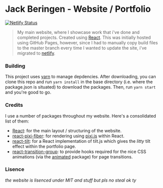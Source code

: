 # Jack Beringen - Website / Portfolio

[![Netlify Status](https://api.netlify.com/api/v1/badges/df780d62-f059-4d70-940f-90a1cded7d9c/deploy-status)](https://app.netlify.com/sites/jackberingen/deploys)

> My main website, where I showcase work that i've done and completed projects. Created using [React](https://github.com/facebook/react). This was initially hosted using GitHub Pages, however, since I had to manually copy build files to the master branch every time I wanted to update the site, i've migrated to [netlify](https://www.netlify.com/).

### Building ###
This project uses [yarn](https://yarnpkg.com/en/) to manage depdencies. After downloading, you can clone this repo and run `yarn install` in the base directory (i.e. where the package.json is situated) to download the packages. Then, run `yarn start` and you're good to go.

### Credits ###
I use a number of packages throughout my website. Here's a consolidated list of them:

- [React](https://github.com/facebook/react): for the main layout / structuring of the website.
- [react-pixi-fiber](https://github.com/michalochman/react-pixi-fiber): for rendering using [pixi.js](https://github.com/pixijs/pixi.js/) within React.
- [react-tilt](https://github.com/jonathandion/react-tilt): for a React implementation of tilt.js which gives the *litty* tilt effect within the portfolio page.
- [react-transition-group](https://github.com/reactjs/react-transition-group): to provide hooks required for the nice CSS animations (via the [animated](https://github.com/animatedjs/animated) package) for page transitions.

### Lisence ###
*the website is lisenced under MIT and stuff but pls no steal ok ty*
